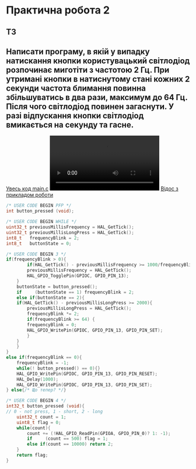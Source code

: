 # Практична робота 2

## ТЗ
Написати програму, в якій у випадку натискання кнопки користувацький
світлодіод розпочинає миготіти з частотою 2 Гц. При утримані кнопки в
натиснутому стані кожних 2 секунди частота блимання повинна
збільшуватись в два рази, максимум до 64 Гц. Після чого світлодіод
повинен загаснути. У разі відпускання кнопки світлодіод вмикається на
секунду та гасне.
---
[Увесь код main.c](Core/Src/main.c)
<video controls src="READMEfiles/pr2.3TestCode.mp4" title="Title"></video>
[Відос з прикладом роботи](READMEfiles/pr2.3TestCode.mp4)

```cpp
/* USER CODE BEGIN PFP */
int button_pressed (void);
```

```cpp
/* USER CODE BEGIN WHILE */
uint32_t previousMillisFrequency = HAL_GetTick();
uint32_t previousMillisLongPress = HAL_GetTick();
int8_t   frequencyBlink = 2;
int8_t   buttonState = 0;
```
```cpp
/* USER CODE BEGIN 3 */
if(frequencyBlink > 0){
        if(HAL_GetTick() - previousMillisFrequency >= 1000/frequencyBlink/2){
        previousMillisFrequency = HAL_GetTick();
        HAL_GPIO_TogglePin(GPIOC, GPIO_PIN_13);
    }
    buttonState = button_pressed();
    if     (buttonState == 1) frequencyBlink = 2;
    else if(buttonState == 2){ 
    if(HAL_GetTick() - previousMillisLongPress >= 2000){
        previousMillisLongPress = HAL_GetTick();
        frequencyBlink *= 2;
        if(frequencyBlink >= 64) {
        frequencyBlink = 0;
        HAL_GPIO_WritePin(GPIOC, GPIO_PIN_13, GPIO_PIN_SET);
        }
    }
    }
}
else if(frequencyBlink == 0){
    frequencyBlink = -1;
    while(! button_pressed() == 0){}
    HAL_GPIO_WritePin(GPIOC, GPIO_PIN_13, GPIO_PIN_RESET);
    HAL_Delay(1000);
    HAL_GPIO_WritePin(GPIOC, GPIO_PIN_13, GPIO_PIN_SET);
} else{/* Щo тепер? */} 
```

```cpp
/* USER CODE BEGIN 4 */ 
int32_t button_pressed (void){
// 0 - not press, 1 - short, 2 - long
	uint32_t count = 1;
	uint8_t flag = 0;
	while(count){
		count += (!HAL_GPIO_ReadPin(GPIOA, GPIO_PIN_0)? 1: -1);
        if     (count == 500) flag = 1;
        else if(count == 10000) return 2;
	}
	return flag;
}
```
